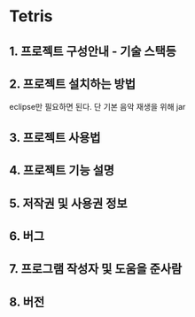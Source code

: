 # Tetris

## 1. 프로젝트 구성안내 - 기술 스택등

## 2. 프로젝트 설치하는 방법
eclipse만 필요하면 된다. 단 기본 음악 재생을 위해 jar 

## 3. 프로젝트 사용법

## 4. 프로젝트 기능 설명

## 5. 저작권 및 사용권 정보

## 6. 버그

## 7. 프로그램 작성자 및 도움을 준사람

## 8. 버전
